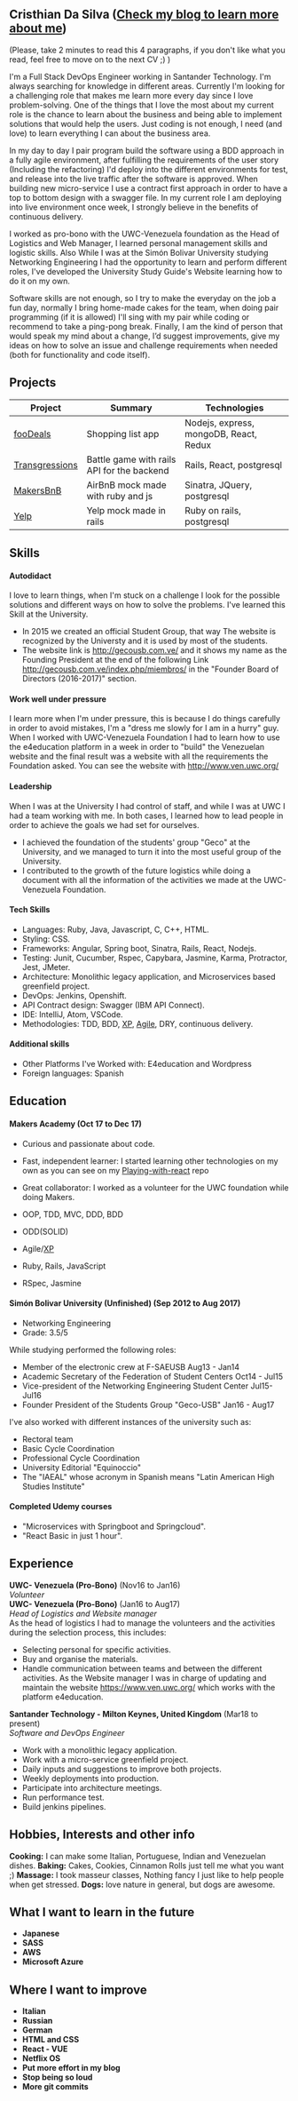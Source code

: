 ## Cristhian Da Silva ([Check my blog to learn more about me](https://cristhiandev.wordpress.com/))
(Please, take 2 minutes to read this 4 paragraphs, if you don't like what you read, feel free to move on to the next CV ;) )

I'm a Full Stack DevOps Engineer working in Santander Technology. I'm always searching for knowledge in different areas. Currently I'm looking for a challenging role that makes me learn more every day since I love problem-solving. One of the things that I love the most about my current role is the chance to learn about the business and being able to implement solutions that would help the users. Just coding is not enough, I need (and love) to learn everything I can about the business area.

In my day to day I pair program build the software using a BDD approach in a fully agile environment, after fulfilling  the requirements of the user story (Including the refactoring) I'd deploy into the different environments for test, and release into the live traffic after the software is approved. When building new micro-service I use a contract first approach in order to have a top to bottom design with a swagger file. In my current role I am deploying into live environment once week, I strongly believe in the benefits of continuous delivery. 

I worked as pro-bono with the UWC-Venezuela foundation as the Head of Logistics and Web Manager, I learned personal management skills and logistic skills. Also While I was at the Simón Bolivar University studying Networking Engineering I had the opportunity to learn and perform different roles, I've developed the University Study Guide's Website learning how to do it on my own.

Software skills are not enough, so I try to make the everyday on the job a fun day, normally I bring home-made cakes for the team, when doing pair programming (if it is allowed) I'll sing with my pair while coding or recommend to take a ping-pong break. Finally, I am the kind of person that would speak my mind about a change, I’d suggest improvements, give my ideas on how to solve an issue and challenge requirements when needed (both for functionality and code itself).

## Projects
| Project        | Summary           | Technologies  |
| ------------- |-------------| -----|
| [fooDeals](https://github.com/cristhiandas/foodeals) | Shopping list app | Nodejs, express, mongoDB, React, Redux |
| [Transgressions](https://github.com/cristhiandas/pokebattle-react) | Battle game with rails API for the backend | Rails, React, postgresql |
| [MakersBnB](https://github.com/cristhiandas/makers-bnb) | AirBnB mock made with ruby and js | Sinatra, JQuery, postgresql |
| [Yelp](https://github.com/cristhiandas/YelpApp) | Yelp mock made in rails | Ruby on rails, postgresql |


## Skills

#### Autodidact

I love to learn things, when I'm stuck on a challenge I look for the possible solutions and different ways on how to solve the problems. I've learned this Skill at the University.

- In 2015 we created an official Student Group, that way The website is recognized by the Universty and it is used by most of the students.
- The website link is http://gecousb.com.ve/ and it shows my name as the Founding President at the end of the following Link http://gecousb.com.ve/index.php/miembros/ in the "Founder Board of Directors (2016-2017)" section.

#### Work well under pressure

I learn more when I'm under pressure, this is because I do things carefully in order to avoid mistakes, I'm a "dress me slowly for I am in a hurry" guy. When I worked with UWC-Venezuela Foundation I had to learn how to use the e4education platform in a week in order to "build" the Venezuelan website and the final result was a website with all the requirements the Foundation asked. You can see the website with http://www.ven.uwc.org/

#### Leadership

When I was at the University I had control of staff, and while I was at UWC I had a team working with me. In both cases, I learned how to lead people in order to achieve the goals we had set for ourselves.

- I achieved the foundation of the students' group "Geco" at the University, and we managed to turn it into the most useful group of the University.
- I contributed to the growth of the future logistics while doing a document with all the information of the activities we made at the UWC-Venezuela Foundation.

#### Tech Skills
- Languages: Ruby, Java, Javascript, C, C++, HTML.
- Styling: CSS.
- Frameworks: Angular, Spring boot, Sinatra, Rails, React, Nodejs.
- Testing: Junit, Cucumber, Rspec, Capybara, Jasmine, Karma, Protractor, Jest, JMeter.
- Architecture: Monolithic legacy application, and Microservices based greenfield project.
- DevOps: Jenkins, Openshift.
- API Contract design: Swagger (IBM API Connect).
- IDE: IntelliJ, Atom, VSCode.
- Methodologies: TDD, BDD, [XP](https://cristhiandev.wordpress.com/2018/01/23/xp/), [Agile](https://cristhiandev.wordpress.com/2018/01/23/agile/), DRY, continuous delivery.

#### Additional skills

- Other Platforms I've Worked with: E4education and Wordpress 
- Foreign languages: Spanish

## Education

#### Makers Academy (Oct 17 to Dec 17)

- Curious and passionate about code.
- Fast, independent learner: I started learning other technologies on my own as you can see on my [Playing-with-react](https://github.com/cristhiandas/playing-with-react) repo
- Great collaborator: I worked as a volunteer for the UWC foundation while doing Makers.

- OOP, TDD, MVC, DDD, BDD
- ODD(SOLID)
- Agile/[XP](https://cristhiandev.wordpress.com/2018/01/23/xp/)
- Ruby, Rails, JavaScript
- RSpec, Jasmine

#### Simón Bolivar University (Unfinished) (Sep 2012 to Aug 2017)

- Networking Engineering
- Grade: 3.5/5

While studying performed the following roles:
- Member of the electronic crew at F-SAEUSB Aug13 - Jan14
- Academic Secretary of the Federation of Student Centers Oct14 - Jul15
- Vice-president of the Networking Engineering Student Center Jul15-Jul16
- Founder President of the Students Group "Geco-USB" Jan16 - Aug17


I've also worked with different instances of the university such as:
- Rectoral team
- Basic Cycle Coordination
- Professional Cycle Coordination
- University Editorial "Equinoccio"
- The "IAEAL" whose acronym in Spanish means "Latin American High Studies Institute"

#### Completed Udemy courses
- "Microservices with Springboot and Springcloud".
- "React Basic in just 1 hour".

## Experience

**UWC- Venezuela (Pro-Bono)** (Nov16 to Jan16)    
*Volunteer*  
**UWC- Venezuela (Pro-Bono)** (Jan16 to Aug17)    
*Head of Logistics and Website manager*  
As the head of logistics I had to manage the volunteers and the activities during the selection process, this includes: 
- Selecting personal for specific activities.
- Buy and organise the materials.
- Handle communication between teams and between the different activities.
As the Website manager I was in charge of updating and maintain the website https://www.ven.uwc.org/ which works with the platform e4education.    

**Santander Technology - Milton Keynes, United Kingdom** (Mar18 to present)    
*Software and DevOps Engineer*  
- Work with a monolithic legacy application.
- Work with a micro-service greenfield project.
- Daily inputs and suggestions to improve both projects.
- Weekly deployments into production.
- Participate into architecture meetings.
- Run performance test.
- Build jenkins pipelines.

## Hobbies, Interests and other info

**Cooking:** I can make some Italian, Portuguese, Indian and Venezuelan dishes.
**Baking:** Cakes, Cookies, Cinnamon Rolls just tell me what you want ;)
**Massage:** I took masseur classes, Nothing fancy I just like to help people when get stressed.
**Dogs:** love nature in general, but dogs are awesome.

## What I want to learn in the future
- **Japanese**
- **SASS**
- **AWS**
- **Microsoft Azure**

## Where I want to improve
- **Italian**
- **Russian**
- **German**
- **HTML and CSS**
- **React - VUE**
- **Netflix OS**
- **Put more effort in my blog**
- **Stop being so loud**
- **More git commits**
